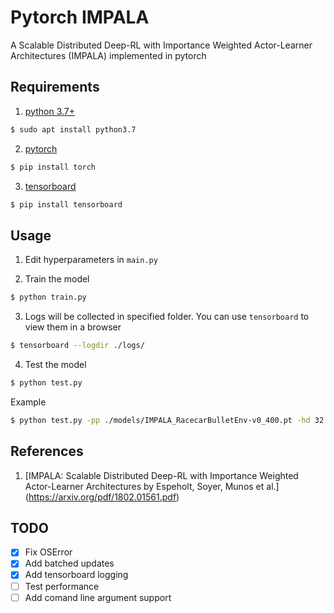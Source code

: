 # Pytorch IMPALA

A Scalable Distributed Deep-RL with Importance Weighted Actor-Learner Architectures (IMPALA) implemented in pytorch

## Requirements

1. [python 3.7+]()
```bash
$ sudo apt install python3.7
```

2. [pytorch](https://pytorch.org/)
```bash
$ pip install torch
```

3. [tensorboard](https://pytorch.org/docs/stable/tensorboard.html)
```bash
$ pip install tensorboard
```

## Usage
1. Edit hyperparameters in `main.py`

2. Train the model 
```bash
$ python train.py
```

3. Logs will be collected in specified folder. You can use `tensorboard` to view them in a browser
```bash
$ tensorboard --logdir ./logs/
```

4. Test the model
```bash
$ python test.py
```

Example 
```bash
$ python test.py -pp ./models/IMPALA_RacecarBulletEnv-v0_400.pt -hd 32 -en RacecarBulletEnv-v0 -ne 10 -el 1000 -ld ./logs/
```



## References 
1. [IMPALA: Scalable Distributed Deep-RL with Importance Weighted Actor-Learner Architectures by Espeholt, Soyer, Munos et al.] (https://arxiv.org/pdf/1802.01561.pdf)

## TODO
- [X] Fix OSError
- [X] Add batched updates
- [X] Add tensorboard logging
- [ ] Test performance
- [ ] Add comand line argument support
